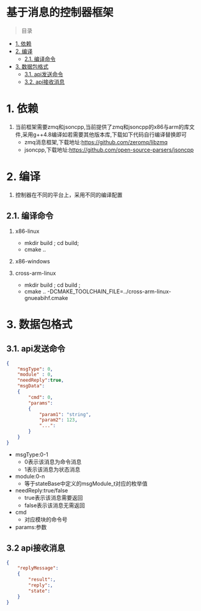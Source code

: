 基于消息的控制器框架
============================
> 目录
<!-- TOC -->

- [1. 依赖](#1-依赖)
- [2. 编译](#2-编译)
    - [2.1. 编译命令](#21-编译命令)
- [3. 数据包格式](#3-数据包格式)
    - [3.1. api发送命令](#31-api发送命令)
    - [3.2. api接收消息](#32-api接收消息)

<!-- /TOC -->

## 
# 1. 依赖
1. 当前框架需要zmq和jsoncpp,当前提供了zmq和jsoncpp的x86与arm的库文件,采用g++4.8编译如若需要其他版本库,下载如下代码自行编译替换即可
    - zmq消息框架,下载地址:https://github.com/zeromq/libzmq
    - jsoncpp,下载地址:https://github.com/open-source-parsers/jsoncpp

##
# 2. 编译
1. 控制器在不同的平台上，采用不同的编译配置

## 2.1. 编译命令
1. x86-linux
    - mkdir build ; cd build;
    - cmake .. 

2. x86-windows 
   
3. cross-arm-linux
    - mkdir build ; cd build ;
    - cmake .. -DCMAKE_TOOLCHAIN_FILE=../cross-arm-linux-gnueabihf.cmake 

##
# 3. 数据包格式
## 3.1. api发送命令
```json
{
    "msgType": 0,
    "module" : 0,
    "needReply":true,
    "msgData":
    {
        "cmd": 0,
        "params":
        {
            "param1": "string",
            "param2": 123,
            "...":
        }
    }
}
```
- msgType:0-1
    - 0表示该消息为命令消息
    - 1表示该消息为状态消息
-  module:0-n
    - 等于stateBase中定义的msgModule_t对应的枚举值
- needReply:true/false
    - true表示该消息需要返回
    - false表示该消息无需返回
- cmd
    - 对应模块的命令号
- params:参数
## 3.2 api接收消息
```json
{
    "replyMessage":
    {
        "result":,
        "reply":,
        "state":
    }
}
```


